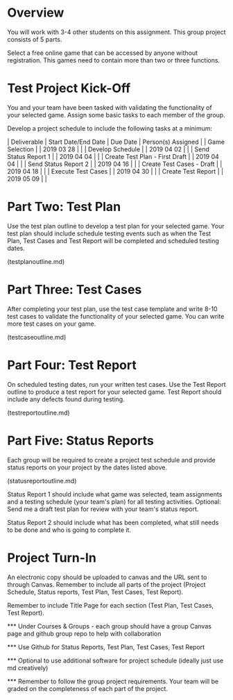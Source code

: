 # Overview

You will work with 3-4 other students on this assignment. This group project consists of 5 parts.

Select a free online game that can be accessed by anyone without registration. This games need to contain more than two or three functions.

# Test Project Kick-Off

You and your team have been tasked with validating the functionality of your selected game. Assign some basic tasks to each member of the group.

Develop a project schedule to include the following tasks at a minimum:

| Deliverable | Start Date/End Date | Due Date | Person(s) Assigned |
| Game Selection | | 2019 03 28 | |
| Develop Schedule | | 2019 04 02 | | 
| Send Status Report 1 | | 2019 04 04 | |
| Create Test Plan - First Draft | | 2019 04 04 | |
| Send Status Report 2 | | 2019 04 16 | |
| Create Test Cases - Draft | | 2019 04 18 | | 
| Execute Test Cases | | 2019 04 30 | | 
| Create Test Report | | 2019 05 09 | | 

# Part Two: Test Plan

Use the test plan outline to develop a test plan for your selected game. Your test plan should include schedule testing events such as when the Test Plan, Test Cases and Test Report will be completed and scheduled testing dates.

(testplanoutline.md)

# Part Three: Test Cases

After completing your test plan, use the test case template and write 8-10 test cases to validate the functionality of your selected game. You can write more test cases on your game.

(testcaseoutline.md)

# Part Four: Test Report

On scheduled testing dates, run your written test cases. Use the Test Report outline to produce a test report for your selected game. Test Report should include any defects found during testing.


(testreportoutline.md)

# Part Five: Status Reports

Each group will be required to create a project test schedule and provide status reports on your project by the dates listed above.

(statusreportoutline.md)

Status Report 1 should include what game was selected, team assignments and a testing schedule (your team's plan) for all testing activities. Optional: Send me a draft test plan for review with your team's status report.

Status Report 2 should include what has been completed, what still needs to be done and who is going to complete it.

# Project Turn-In

An electronic copy should be uploaded to canvas and the URL sent to through Canvas. Remember to include all parts of the project (Project Schedule, Status reports, Test Plan, Test Cases, Test Report).

Remember to include Title Page for each section (Test Plan, Test Cases, Test Report).

*** Under Courses & Groups - each group should have a group Canvas page and github group repo to help with collaboration

*** Use Github for Status Reports, Test Plan, Test Cases, Test Report

*** Optional to use additional software for project schedule (ideally just use md creatively)

*** Remember to follow the group project requirements. Your team will be graded on the completeness of each part of the project.
